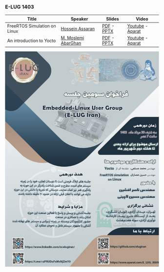 ### E-LUG 1403

| Title  | Speaker | Slides | Video |
| ------------- | ------------- | ------------- | ------------- |
| FreeRTOS Simulation on Linux | [Hossein Assaran](https://github.com/HosseinAssaran) | [PDF](events/1403/05/documents/FreeRTOSSimulationonLinux.pdf) - [PPTX](events/1403/05/documents/FreeRTOSSimulationonLinux.pptx) | [Youtube](https://www.youtube.com/@E-LUG_IRAN) - [Aparat](https://www.aparat.com/E_LUG_IRAN) |
| An introduction to Yocto | [M. Moslemi AbarGhan](https://www.linkedin.com/in/mohammad-moslemi-abarghan) | [PDF](events/1403/05/documents/An_Introduction_to_Yocto_Tehran_ELUG_Conference_June_2024_M_Moslemi.pdf) - [PPTX](events/1403/05/An_Introduction_to_Yocto_Tehran_ELUG_Conference_June_2024_M_Moslemi.pptx) | [Youtube](https://www.youtube.com/@E-LUG_IRAN) - [Aparat](https://www.aparat.com/E_LUG_IRAN) |

![Poster 1403-05](events/1403/05/documents/poster.jpg)
